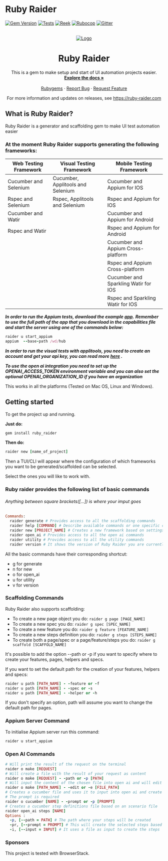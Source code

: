 # Ruby Raider

[![Gem Version](https://badge.fury.io/rb/ruby_raider.svg)](https://badge.fury.io/rb/ruby_raider)
[![Tests](https://github.com/RubyRaider/ruby_raider/actions/workflows/integration.yml/badge.svg)](https://github.com/RubyRaider/ruby_raider/actions/workflows/integration.yml)
[![Reek](https://github.com/RubyRaider/ruby_raider/actions/workflows/reek.yml/badge.svg)](https://github.com/RubyRaider/ruby_raider/actions/workflows/reek.yml)
[![Rubocop](https://github.com/RubyRaider/ruby_raider/actions/workflows/rubocop.yml/badge.svg)](https://github.com/RubyRaider/ruby_raider/actions/workflows/rubocop.yml)
[![Gitter](https://badges.gitter.im/RubyRaider/community.svg)](https://gitter.im/RubyRaider/community?utm_source=badge&utm_medium=badge&utm_campaign=pr-badge)

<!-- PROJECT LOGO -->
<br />
<div align="center">
   <a href="https://github.com/RubyRaider/ruby_raider">
   <img src="https://rubyraiderdotcom.files.wordpress.com/2022/05/logo_transparent_background-1.png" alt="Logo">
   </a>
   <h1 align="center">Ruby Raider</h1>
   <p align="center">
      This is a gem to make setup and start of UI automation projects easier.
      <br />
      <a href="https://github.com/RubyRaider/ruby_raider#getting-started"><strong>Explore the docs »</strong></a>
      <br />
      <br />
      <a href="https://rubygems.org/gems/ruby_raider">Rubygems</a>
      ·
      <a href="https://github.com/RubyRaider/ruby_raider/issues">Report Bug</a>
      ·
      <a href="https://github.com/RubyRaider/ruby_raider/issues">Request Feature</a>
   </p>
   <p align="center"> For more information and updates on releases, see <a href="https://ruby-raider.com">https://ruby-raider.com</a></p>
</div>

## What is Ruby Raider?

Ruby Raider is a generator and scaffolding gem to make UI test automation easier

### At the moment Ruby Raider supports generating the following frameworks:
| Web Testing Framework      | Visual Testing Framework                    | Mobile Testing Framework                  |
|----------------------------|---------------------------------------------|-------------------------------------------|
| Cucumber and Selenium      | Cucumber, Applitools and Selenium           | Cucumber and Appium for IOS               |
| Rspec and Selenium         | Rspec, Applitools and Selenium              | Rspec and Appium for IOS                  |
| Cucumber and Watir         |                                             | Cucumber and Appium for Android           |
| Rspec and Watir            |                                             | Rspec and Appium for Android              |
|                            |                                             | Cucumber and Appium Cross-platform        |
|                            |                                             | Rspec and Appium Cross-platform           |
|                            |                                             |  Cucumber and Sparkling Watir for IOS     |
|                            |                                             | Rspec and Sparkling Watir for IOS         |



***In order to run the Appium tests, download the example [app](https://github.com/saucelabs/my-demo-app-rn).***
***Remember to use the full path of the app that you download in the capabilities file and start the server using one of the commands below:***
```ruby
raider u start_appium
appium  --base-path /wd/hub  
```
***In order to run the visual tests with applitools, you need to create an account and get your api key, you can read
more [here](https://applitools.com/docs/topics/overview/obtain-api-key.html#:~:text=If%20you%20already%20have%20an,Your%20key%20will%20be%20displayed.)
.***

***To use the open ai integration you need to set up the OPENAI_ACCESS_TOKEN environment variable and
you can also set the optional OPENAI_ORGANIZATION_ID if you have an organization***

This works in all the platforms (Tested on Mac OS, Linux and Windows).

## Getting started

To get the project up and running.

**Just do:**

```ruby
gem install ruby_raider
```

**Then do:**

```ruby
raider new [name_of_project]
```

Then a TUI/CLI will appear where the configuration of which frameworks you want to be generated/scaffolded can be
selected.

Select the ones you will like to work with.

### Ruby raider provides the following list of basic commands

###### Anything between square brackets([...]) is where your imput goes

```ruby
Commands:
  raider generate # Provides access to all the scaffolding commands
  raider help [COMMAND] # Describe available commands or one specific command
  raider new [PROJECT_NAME] # Creates a new framework based on settings picked
  raider open_ai # Provides access to all the open ai commands
  raider utility # Provides access to all the utility commands 
  raider version # It shows the version of Ruby Raider you are currently using
```

All the basic commands have their corresponding shortcut:

* g for generate
* n for new
* o for open_ai
* u for utility
* v for version

### Scaffolding Commands
Ruby Raider also supports scaffolding:

* To create a new page object you do: ```raider g page [PAGE_NAME]```
* To create a new spec you do: ```raider g spec [SPEC_NAME]```
* To create a new feature you do: ```raider g feature [FEATURE_NAME]```
* To create a new steps definition you do: ```raider g steps [STEPS_NAME]```
* To create both a page/spec or a page/feature/steps you do: ```raider g scaffold [SCAFFOLD_NAME]```

It's possible to add the option --path or -p if you want to specify where to create your features, pages, helpers and
specs.

If you want to set the default path for the creation of your features, helpers and specs:

```ruby
raider u path [PATH_NAME] - -feature or -f
raider u path [PATH_NAME] - -spec or -s
raider u path [PATH_NAME] - -helper or -h
```

If you don't specify an option, path will assume you want to change the default path for pages.


### Appium Server Command
To initialise Appium server run this command:
```ruby
raider u start_appium
```

### Open AI Commands

```ruby
# Will print the result of the request on the terminal
raider o make [REQUEST]
# Will create a file with the result of your request as content
raider o make [REQUEST] - -path or -p [PATH]
# Will input the content of the chosen file into open ai and will edit it based on the result
raider o make [PATH_NAME] - -edit or -e [FILE_PATH]
# Creates a cucumber file and uses it to input into open ai and create a steps file
# The prompt is required
raider o cucumber [NAME] - -prompt or -p [PROMPT]
# Creates a cucumber step definitions file based on an scenario file
raider open_ai steps [NAME]
Options : 
  -p, [--path = PATH] # The path where your steps will be created
  -pr, [--prompt = PROMPT] # This will create the selected steps based on your prompt using open ai
  -i, [--input = INPUT] # It uses a file as input to create the steps

```

### Sponsors

This project is tested with BrowserStack.
